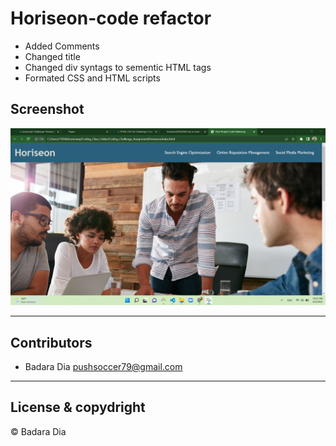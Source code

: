 # Horiseon-code refactor
- Added Comments
- Changed title
- Changed div syntags to sementic HTML tags
- Formated CSS and HTML scripts

## Screenshot

![image](/Screenshot_horiseon.png)


--- 

## Contributors

- Badara Dia <pushsoccer79@gmail.com>

---

## License & copydright

 © Badara Dia

